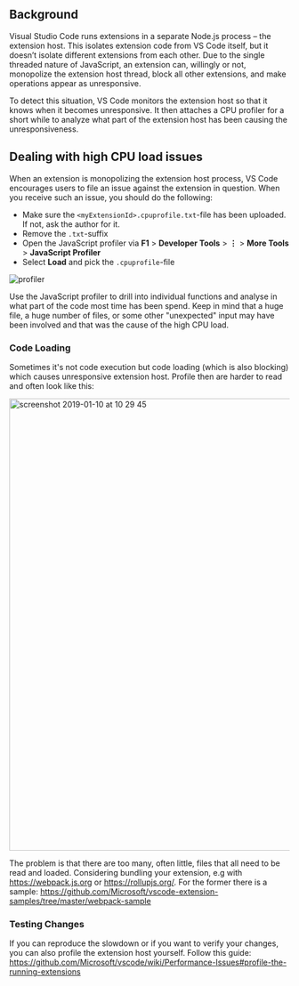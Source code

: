 ## Background

Visual Studio Code runs extensions in a separate Node.js process – the extension
host. This isolates extension code from VS Code itself, but it doesn’t isolate
different extensions from each other. Due to the single threaded nature of
JavaScript, an extension can, willingly or not, monopolize the extension host
thread, block all other extensions, and make operations appear as unresponsive.

To detect this situation, VS Code monitors the extension host so that it knows
when it becomes unresponsive. It then attaches a CPU profiler for a short while
to analyze what part of the extension host has been causing the
unresponsiveness.

## Dealing with high CPU load issues

When an extension is monopolizing the extension host process, VS Code encourages
users to file an issue against the extension in question. When you receive such
an issue, you should do the following:

-   Make sure the `<myExtensionId>.cpuprofile.txt`-file has been uploaded. If
    not, ask the author for it.
-   Remove the `.txt`-suffix
-   Open the JavaScript profiler via **F1** > **Developer Tools** > **⋮** >
    **More Tools** > **JavaScript Profiler**
-   Select **Load** and pick the `.cpuprofile`-file

![`profiler`](https://user-images.githubusercontent.com/1794099/49524455-12e71e80-f8ac-11e8-84c1-3c8645128d17.gif)

Use the JavaScript profiler to drill into individual functions and analyse in
what part of the code most time has been spend. Keep in mind that a huge file, a
huge number of files, or some other "unexpected" input may have been involved
and that was the cause of the high CPU load.

### Code Loading

Sometimes it's not code execution but code loading (which is also blocking)
which causes unresponsive extension host. Profile then are harder to read and
often look like this:

<img width="813" alt="screenshot 2019-01-10 at 10 29 45" src="https://user-images.githubusercontent.com/1794099/50959220-bc7c8980-14c2-11e9-973b-2e2ec3ff09f7.png">

The problem is that there are too many, often little, files that all need to be
read and loaded. Considering bundling your extension, e.g with
https://webpack.js.org or https://rollupjs.org/. For the former there is a
sample:
https://github.com/Microsoft/vscode-extension-samples/tree/master/webpack-sample

### Testing Changes

If you can reproduce the slowdown or if you want to verify your changes, you can
also profile the extension host yourself. Follow this guide:
https://github.com/Microsoft/vscode/wiki/Performance-Issues#profile-the-running-extensions
